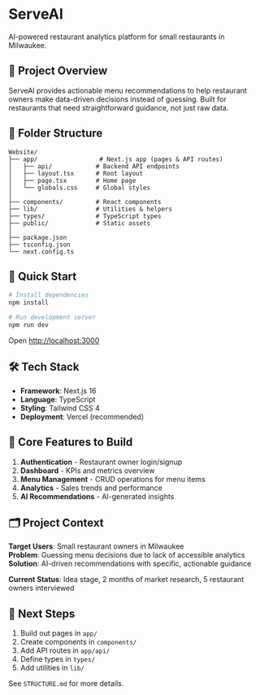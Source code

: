 # ServeAI

AI-powered restaurant analytics platform for small restaurants in Milwaukee.

## 🎯 Project Overview

ServeAI provides actionable menu recommendations to help restaurant owners make data-driven decisions instead of guessing. Built for restaurants that need straightforward guidance, not just raw data.

## 📁 Folder Structure

```
Website/
├── app/                 # Next.js app (pages & API routes)
│   ├── api/            # Backend API endpoints
│   ├── layout.tsx      # Root layout
│   ├── page.tsx        # Home page
│   └── globals.css     # Global styles
│
├── components/         # React components
├── lib/                # Utilities & helpers
├── types/              # TypeScript types
├── public/             # Static assets
│
├── package.json
├── tsconfig.json
└── next.config.ts
```

## 🚀 Quick Start

```bash
# Install dependencies
npm install

# Run development server
npm run dev
```

Open [http://localhost:3000](http://localhost:3000)

## 🛠️ Tech Stack

- **Framework**: Next.js 16
- **Language**: TypeScript
- **Styling**: Tailwind CSS 4
- **Deployment**: Vercel (recommended)

## 📝 Core Features to Build

1. **Authentication** - Restaurant owner login/signup
2. **Dashboard** - KPIs and metrics overview
3. **Menu Management** - CRUD operations for menu items
4. **Analytics** - Sales trends and performance
5. **AI Recommendations** - AI-generated insights

## 🗂️ Project Context

**Target Users**: Small restaurant owners in Milwaukee  
**Problem**: Guessing menu decisions due to lack of accessible analytics  
**Solution**: AI-driven recommendations with specific, actionable guidance

**Current Status**: Idea stage, 2 months of market research, 5 restaurant owners interviewed

## 📖 Next Steps

1. Build out pages in `app/`
2. Create components in `components/`
3. Add API routes in `app/api/`
4. Define types in `types/`
5. Add utilities in `lib/`

See `STRUCTURE.md` for more details.
